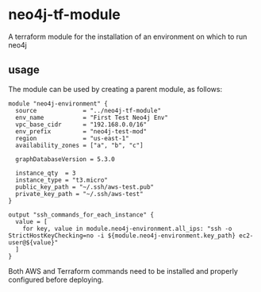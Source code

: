 # neo4j-tf-module
A terraform module for the installation of an environment on which to run neo4j

## usage

The module can be used by creating a parent module, as follows:

~~~
module "neo4j-environment" {
  source             = "../neo4j-tf-module"
  env_name           = "First Test Neo4j Env"
  vpc_base_cidr      = "192.168.0.0/16"
  env_prefix         = "neo4j-test-mod"
  region             = "us-east-1"
  availability_zones = ["a", "b", "c"]

  graphDatabaseVersion = 5.3.0

  instance_qty  = 3
  instance_type = "t3.micro"
  public_key_path = "~/.ssh/aws-test.pub"
  private_key_path = "~/.ssh/aws-test"
}

output "ssh_commands_for_each_instance" {
  value = [  
    for key, value in module.neo4j-environment.all_ips: "ssh -o StrictHostKeyChecking=no -i ${module.neo4j-environment.key_path} ec2-user@${value}"
  ]
}
~~~

Both AWS and Terraform commands need to be installed and properly configured before deploying.
